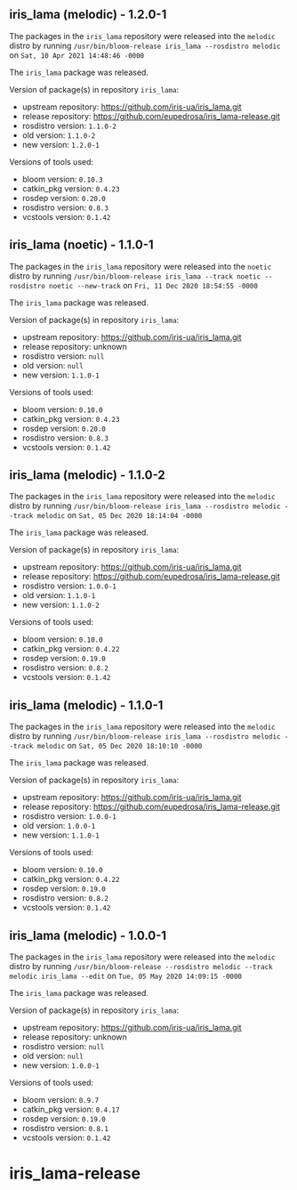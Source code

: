 ## iris_lama (melodic) - 1.2.0-1

The packages in the `iris_lama` repository were released into the `melodic` distro by running `/usr/bin/bloom-release iris_lama --rosdistro melodic` on `Sat, 10 Apr 2021 14:48:46 -0000`

The `iris_lama` package was released.

Version of package(s) in repository `iris_lama`:

- upstream repository: https://github.com/iris-ua/iris_lama.git
- release repository: https://github.com/eupedrosa/iris_lama-release.git
- rosdistro version: `1.1.0-2`
- old version: `1.1.0-2`
- new version: `1.2.0-1`

Versions of tools used:

- bloom version: `0.10.3`
- catkin_pkg version: `0.4.23`
- rosdep version: `0.20.0`
- rosdistro version: `0.8.3`
- vcstools version: `0.1.42`


## iris_lama (noetic) - 1.1.0-1

The packages in the `iris_lama` repository were released into the `noetic` distro by running `/usr/bin/bloom-release iris_lama --track noetic --rosdistro noetic --new-track` on `Fri, 11 Dec 2020 18:54:55 -0000`

The `iris_lama` package was released.

Version of package(s) in repository `iris_lama`:

- upstream repository: https://github.com/iris-ua/iris_lama.git
- release repository: unknown
- rosdistro version: `null`
- old version: `null`
- new version: `1.1.0-1`

Versions of tools used:

- bloom version: `0.10.0`
- catkin_pkg version: `0.4.23`
- rosdep version: `0.20.0`
- rosdistro version: `0.8.3`
- vcstools version: `0.1.42`


## iris_lama (melodic) - 1.1.0-2

The packages in the `iris_lama` repository were released into the `melodic` distro by running `/usr/bin/bloom-release iris_lama --rosdistro melodic --track melodic` on `Sat, 05 Dec 2020 18:14:04 -0000`

The `iris_lama` package was released.

Version of package(s) in repository `iris_lama`:

- upstream repository: https://github.com/iris-ua/iris_lama.git
- release repository: https://github.com/eupedrosa/iris_lama-release.git
- rosdistro version: `1.0.0-1`
- old version: `1.1.0-1`
- new version: `1.1.0-2`

Versions of tools used:

- bloom version: `0.10.0`
- catkin_pkg version: `0.4.22`
- rosdep version: `0.19.0`
- rosdistro version: `0.8.2`
- vcstools version: `0.1.42`


## iris_lama (melodic) - 1.1.0-1

The packages in the `iris_lama` repository were released into the `melodic` distro by running `/usr/bin/bloom-release iris_lama --rosdistro melodic --track melodic` on `Sat, 05 Dec 2020 18:10:10 -0000`

The `iris_lama` package was released.

Version of package(s) in repository `iris_lama`:

- upstream repository: https://github.com/iris-ua/iris_lama.git
- release repository: https://github.com/eupedrosa/iris_lama-release.git
- rosdistro version: `1.0.0-1`
- old version: `1.0.0-1`
- new version: `1.1.0-1`

Versions of tools used:

- bloom version: `0.10.0`
- catkin_pkg version: `0.4.22`
- rosdep version: `0.19.0`
- rosdistro version: `0.8.2`
- vcstools version: `0.1.42`


## iris_lama (melodic) - 1.0.0-1

The packages in the `iris_lama` repository were released into the `melodic` distro by running `/usr/bin/bloom-release --rosdistro melodic --track melodic iris_lama --edit` on `Tue, 05 May 2020 14:09:15 -0000`

The `iris_lama` package was released.

Version of package(s) in repository `iris_lama`:

- upstream repository: https://github.com/iris-ua/iris_lama.git
- release repository: unknown
- rosdistro version: `null`
- old version: `null`
- new version: `1.0.0-1`

Versions of tools used:

- bloom version: `0.9.7`
- catkin_pkg version: `0.4.17`
- rosdep version: `0.19.0`
- rosdistro version: `0.8.1`
- vcstools version: `0.1.42`


# iris_lama-release